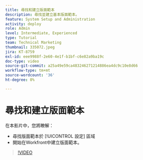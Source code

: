 ```yaml
---
title: 尋找和建立版面範本
description: 尋找並建立基本版面範本。
feature: System Setup and Administration
activity: deploy
role: Admin
level: Intermediate, Experienced
type: Tutorial
team: Technical Marketing
thumbnail: 335072.jpeg
jira: KT-8759
exl-id: eee9988f-2e60-4e1f-b1bf-c6e82a9ba19c
doc-type: video
source-git-commit: a25a49e59ca483246271214886ea4dc9c10e8d66
workflow-type: tm+mt
source-wordcount: '36'
ht-degree: 0%

---
```


# 尋找和建立版面範本

在本影片中，您將瞭解：

* 尋找版面範本於 [!UICONTROL 設定] 區域
* 開始在Workfront中建立版面範本。

>[!VIDEO](https://video.tv.adobe.com/v/335072/?quality=12&learn=on)
